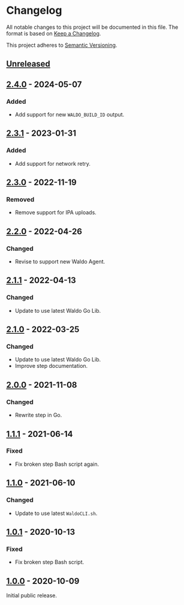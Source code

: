 # Changelog

All notable changes to this project will be documented in this file. The format
is based on [Keep a Changelog].

This project adheres to [Semantic Versioning].

## [Unreleased]

## [2.4.0] - 2024-05-07

### Added

- Add support for new `WALDO_BUILD_ID` output.

## [2.3.1] - 2023-01-31

### Added

- Add support for network retry.

## [2.3.0] - 2022-11-19

### Removed

- Remove support for IPA uploads.

## [2.2.0] - 2022-04-26

### Changed

- Revise to support new Waldo Agent.

## [2.1.1] - 2022-04-13

### Changed

- Update to use latest Waldo Go Lib.

## [2.1.0] - 2022-03-25

### Changed

- Update to use latest Waldo Go Lib.
- Improve step documentation.

## [2.0.0] - 2021-11-08

### Changed

- Rewrite step in Go.

## [1.1.1] - 2021-06-14

### Fixed

- Fix broken step Bash script again.

## [1.1.0] - 2021-06-10

### Changed

- Update to use latest `WaldoCLI.sh`.

## [1.0.1] - 2020-10-13

### Fixed

- Fix broken step Bash script.

## [1.0.0] - 2020-10-09

Initial public release.

[Unreleased]:   https://github.com/waldoapp/gh-action-upload/compare/v2.4.0...HEAD
[2.4.0]:        https://github.com/waldoapp/gh-action-upload/compare/v2.3.1...v2.4.0
[2.3.1]:        https://github.com/waldoapp/gh-action-upload/compare/v2.3.0...v2.3.1
[2.3.0]:        https://github.com/waldoapp/gh-action-upload/compare/v2.2.0...v2.3.0
[2.2.0]:        https://github.com/waldoapp/gh-action-upload/compare/v2.1.1...v2.2.0
[2.1.1]:        https://github.com/waldoapp/gh-action-upload/compare/v2.1.0...v2.1.1
[2.1.0]:        https://github.com/waldoapp/gh-action-upload/compare/v2.0.0...v2.1.0
[2.0.0]:        https://github.com/waldoapp/gh-action-upload/compare/v1.1.1...v2.0.0
[1.1.1]:        https://github.com/waldoapp/gh-action-upload/compare/v1.1.0...v1.1.1
[1.1.0]:        https://github.com/waldoapp/gh-action-upload/compare/v1.0.1...v1.1.0
[1.0.1]:        https://github.com/waldoapp/gh-action-upload/compare/v1.0.0...v1.0.1
[1.0.0]:        https://github.com/waldoapp/gh-action-upload/compare/25019ac...v1.0.0

[Keep a Changelog]:     https://keepachangelog.com
[Semantic Versioning]:  https://semver.org
